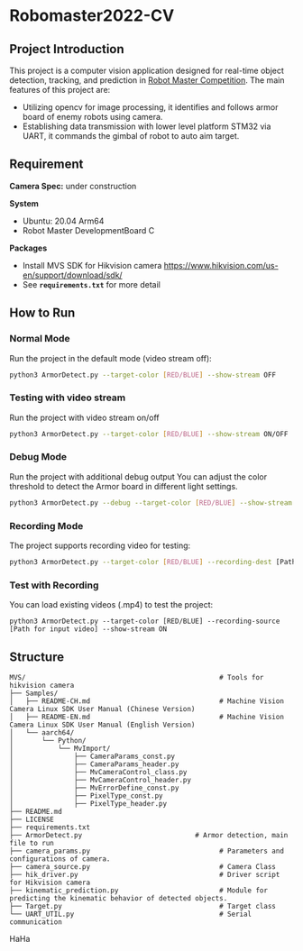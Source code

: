 # Robomaster2022-CV

## **Project Introduction**

This project is a computer vision application designed for real-time object detection, tracking, and prediction in [Robot Master Competition](https://www.robomaster.com/en-US). The main features of this project are:

- Utilizing opencv for image processing, it identifies and follows armor board of enemy robots using camera.
- Establishing data transmission with lower level platform STM32 via UART, it commands the gimbal of robot to auto aim target.

## **Requirement**

**Camera Spec:**
under construction

**System**

- Ubuntu: 20.04 Arm64
- Robot Master DevelopmentBoard C

**Packages**
- Install MVS SDK for Hikvision camera
https://www.hikvision.com/us-en/support/download/sdk/
- See **`requirements.txt`** for more detail

## **How to Run**

### **Normal Mode**

Run the project in the default mode (video stream off):

```bash
python3 ArmorDetect.py --target-color [RED/BLUE] --show-stream OFF
```

### Testing with video stream
Run the project with video stream on/off

```bash
python3 ArmorDetect.py --target-color [RED/BLUE] --show-stream ON/OFF
```

### **Debug Mode**

Run the project with additional debug output
You can adjust the color threshold to detect the Armor board in different light settings. 

```bash
python3 ArmorDetect.py --debug --target-color [RED/BLUE] --show-stream ON
```

### **Recording Mode**

The project supports recording video for testing:

```bash
python3 ArmorDetect.py --target-color [RED/BLUE] --recording-dest [Path for output video] --show-stream ON
```

### Test with Recording

You can load existing videos (.mp4) to test the project:

```
python3 ArmorDetect.py --target-color [RED/BLUE] --recording-source [Path for input video] --show-stream ON
```


## **Structure**

```
MVS/                                                # Tools for hikvision camera 
├── Samples/
│   ├── README-CH.md                                # Machine Vision Camera Linux SDK User Manual (Chinese Version)
│   ├── README-EN.md                                # Machine Vision Camera Linux SDK User Manual (English Version)
│   └── aarch64/
│       └── Python/
│           └── MvImport/
│               ├── CameraParams_const.py
│               ├── CameraParams_header.py
│               ├── MvCameraControl_class.py
│               ├── MvCameraControl_header.py
│               ├── MvErrorDefine_const.py
│               ├── PixelType_const.py
│               ├── PixelType_header.py
├── README.md
├── LICENSE
├── requirements.txt
├── ArmorDetect.py                            # Armor detection, main file to run 
├── camera_params.py                                # Parameters and configurations of camera.
├── camera_source.py                                # Camera Class
├── hik_driver.py                                   # Driver script for Hikvision camera
├── kinematic_prediction.py                         # Module for predicting the kinematic behavior of detected objects.
├── Target.py                                       # Target class
└── UART_UTIL.py                                    # Serial communication

```

HaHa



